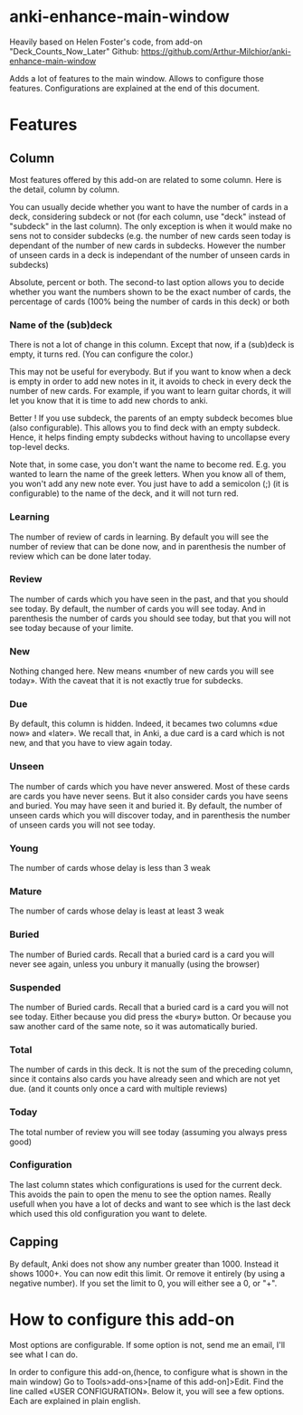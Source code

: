 # anki-enhance-main-window
Heavily based on Helen Foster's code, from add-on "Deck_Counts_Now_Later"
Github: https://github.com/Arthur-Milchior/anki-enhance-main-window

Adds a lot of features to the main window. Allows to configure those features. Configurations are explained at the end of this document.

# Features

## Column
Most features offered by this add-on are related to some column. Here is the detail, column by column.

You can usually decide whether you want to have the number of cards in a deck, considering subdeck or not (for each column, use "deck" instead of "subdeck" in the last column). The only exception is when it would make no sens not to consider subdecks (e.g. the number of new cards seen today is dependant of the number of new cards in subdecks. However the number of unseen cards in a deck is independant of the number of unseen cards in subdecks)

Absolute, percent or both. The second-to last option allows you to decide whether you want the numbers shown to be the exact number of cards,  the percentage of cards (100% being the number of cards in this deck) or both

### Name of the (sub)deck
There is not a lot of change in this column. Except that now, if a (sub)deck is empty, it turns red. (You can configure the color.)

This may not be useful for everybody. But if you want to know when a deck is empty in order to add new notes in it, it avoids to check in every deck the number of new cards. For example, if you want to learn guitar chords, it will let you know that it is time to add new chords to anki.

Better ! If you use subdeck, the parents of an empty subdeck becomes blue (also configurable). This allows you to find deck with an empty subdeck. Hence, it helps finding empty subdecks without having to uncollapse every top-level decks.

Note that, in some case, you don't want the name to become red. E.g. you wanted to learn the name of the greek letters. When you know all of them, you won't add any new note ever. You just have to add a semicolon (;) (it is configurable) to the name of the deck, and it will not turn red. 


### Learning
The number of review of cards in learning. By default you will see the number of review that can be done now, and in parenthesis the number of review which can be done later today.

### Review
The number of cards which you have seen in the past, and that you should see today. By default, the number of cards you will see today. And in parenthesis the number of cards you should see today, but that you will not see today because of your limite.


### New
Nothing changed here. New means «number of new cards you will see today». With the caveat that it is not exactly true for subdecks.

### Due
By default, this column is hidden. Indeed, it becames two columns «due now» and «later». We recall that, in Anki, a due card is a card which is not new, and that you have to view again today.

### Unseen
The number of cards which you have never answered. Most of these cards are cards you have never seens. But it also consider cards you have seens and buried. You may have seen it and buried it. By default, the number of unseen cards which you will discover today, and in parenthesis the number of unseen cards you will not see today.

### Young
The number of cards whose delay is less than 3 weak

### Mature
The number of cards whose delay is least at least 3 weak


### Buried
The number of Buried cards. Recall that a buried card is a card you will never see again, unless you unbury it manually (using the browser)

### Suspended
The number of Buried cards. Recall that a buried card is a card you will not see today. Either because you did press the «bury» button. Or because you saw another card of the same note, so it was automatically buried.

### Total
The number of cards in this deck. It is not the sum of the preceding column, since it contains also cards you have already seen and which are not yet due. (and it counts only once a card with multiple reviews)

### Today
The total number of review you will see today (assuming you always press good)

### Configuration
The last column states which configurations is used for the current deck. This avoids the pain to open the menu to see the option names. Really usefull when you have a lot of decks and want to see which is the last deck which used this old configuration you want to delete.

## Capping
By default, Anki does not show any number greater than 1000. Instead it shows 1000+.
You can now edit this limit. Or remove it entirely (by using a negative number). If you set the limit to 0, you will either see a 0, or "+".


How to configure this add-on
===========================
Most options are configurable. If some option is not, send me an email, I'll see what I can do.

In order to configure this add-on,(hence, to configure what is shown in the main window) Go to Tools>add-ons>[name of this add-on]>Edit. Find the line called
«USER CONFIGURATION». Below it, you will see a few options. Each are
explained in plain english. 
